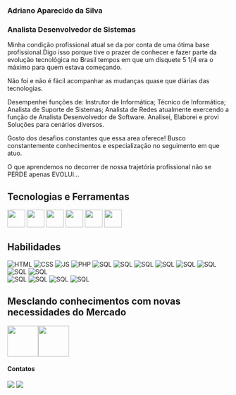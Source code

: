 ### Adriano Aparecido da Silva

### Analista Desenvolvedor de Sistemas

<div>
    <p> Minha condição profissional atual se da por conta de uma ótima base profissional.Digo isso porque tive o prazer de conhecer e fazer parte da evolução tecnológica no Brasil tempos em que um disquete 5 1/4 era o máximo para quem estava começando.</p>
    Não foi e não é fácil acompanhar as mudanças quase que diárias das tecnologias.
    <p> Desempenhei funções de: Instrutor de Informática; Técnico de Informática; Analista de Suporte de Sistemas; Analista de Redes atualmente exercendo a função de Analista Desenvolvedor de Software. Analisei, Elaborei e provi Soluções para cenários diversos.</p>
    <p> Gosto dos desafios constantes que essa area oferece!
    Busco constantemente conhecimentos e especialização no seguimento em que atuo.</p>
    <p> O que aprendemos no decorrer de nossa trajetória profissional não se PERDE apenas EVOLUI...</p>
</div>

## Tecnologias e Ferramentas

<img src="https://cdn.jsdelivr.net/gh/devicons/devicon/icons/windows8/windows8-original.svg" width="40" height="40"/> <img src="https://cdn.jsdelivr.net/gh/devicons/devicon/icons/git/git-plain.svg" width="40" height="40"/> <img src="https://cdn.jsdelivr.net/gh/devicons/devicon/icons/vscode/vscode-original.svg" width="40" height="40"/> <img src="https://cdn.jsdelivr.net/gh/devicons/devicon/icons/github/github-original.svg" width="40" height="40"/> <img src="https://cdn.jsdelivr.net/gh/devicons/devicon/icons/linux/linux-original.svg" width="40" height="40"/>
<img src="https://cdn.jsdelivr.net/gh/devicons/devicon/icons/androidstudio/androidstudio-original.svg" width="40" height="40"/>

## Habilidades

![HTML](https://img.shields.io/badge/JAVA-red)
![CSS](https://img.shields.io/badge/CSS-blue)
![JS](https://img.shields.io/badge/JavaScript-yellow)
![PHP](https://img.shields.io/badge/ANDROID-darkblue)
![SQL](https://img.shields.io/badge/SQL-orange)
![SQL](https://img.shields.io/badge/APACHE-dark)
![SQL](https://img.shields.io/badge/Azure-green)
![SQL](https://img.shields.io/badge/Composer-orange)
![SQL](https://img.shields.io/badge/C-Charp-pink)
![SQL](https://img.shields.io/badge/DOCKER-yellow)
![SQL](https://img.shields.io/badge/HTML-red)
![SQL](https://img.shields.io/badge/Jenkins-blue)
<br>
![SQL](https://img.shields.io/badge/Kubernets-orange)
![SQL](https://img.shields.io/badge/MYSQL-yellow)
![SQL](https://img.shields.io/badge/TERRAFORM-blue)
![SQL](https://img.shields.io/badge/Spring-red)

## Mesclando conhecimentos com novas necessidades do Mercado

<img src="https://cdn.jsdelivr.net/gh/devicons/devicon/icons/azure/azure-original-wordmark.svg" width="70" height="70"/><img src="https://cdn.jsdelivr.net/gh/devicons/devicon/icons/amazonwebservices/amazonwebservices-plain-wordmark.svg" width="70" height="70"/>

#### Contatos

<div>
<a href = "adriano.profile.ads.cloud@gmail.com"><img src="https://img.shields.io/badge/Gmail-D14836?style=for-the-badge&logo=gmail&logoColor=white" target="_blank"></a>
<a href="https://www.linkedin.com/in/adssolutions/" target="_blank"><img src="https://img.shields.io/badge/-LinkedIn-%230077B5?style=for-the-badge&logo=linkedin&logoColor=white"></a>
</div>
